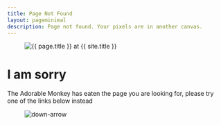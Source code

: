 ```yaml
---
title: Page Not Found
layout: pageminimal
description: Page not found. Your pixels are in another canvas.
---
```


<figure>
  <img src="{{ site.url }}/images/404.jpg" alt="{{ page.title }} at {{ site.title }}">
</figure>

<div class="text-center">
  <h1>I am sorry</h1>
  <p>The Adorable Monkey has eaten the page you are looking for, please try one of the links below instead</p>
</div>

<figure>
  <img src="{{ site.url }}/images/bg-arrow.png" alt="down-arrow">
</figure>